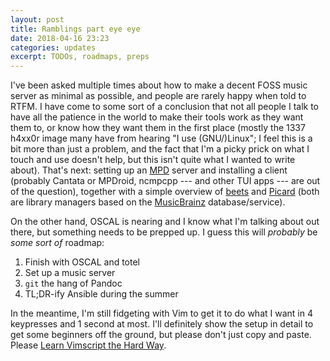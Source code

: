 ```yaml
---
layout: post
title: Ramblings part eye eye
date: 2018-04-16 23:23
categories: updates
excerpt: TODOs, roadmaps, preps
---
```


I've been asked multiple times about how to make a decent FOSS music server as
minimal as possible, and people are rarely happy when told to RTFM. I have come
to some sort of a conclusion that not all people I talk to have all the
patience in the world to make their tools work as they want them to, or know
how they want them in the first place (mostly the 1337 h4xx0r image many have
from hearing "I use (GNU/)Linux"; I feel this is a bit more than just
a problem, and the fact that I'm a picky prick on what I touch and use doesn't
help, but this isn't quite what I wanted to write about). That's next: setting
up an [MPD] server and installing a client (probably Cantata or MPDroid,
ncmpcpp --- and other TUI apps --- are out of the question), together with
a simple overview of [beets] and [Picard] (both are library managers based on
the [MusicBrainz] database/service).

On the other hand, OSCAL is nearing and I know what I'm talking about out
there, but something needs to be prepped up. I guess this will _probably_ be
_some sort of_ roadmap:

1. Finish with OSCAL and totel
2. Set up a music server
3. `git` the hang of Pandoc
4. TL;DR-ify Ansible during the summer

In the meantime, I'm still fidgeting with Vim to get it to do what I want in
4 keypresses and 1 second at most. I'll definitely show the setup in detail to
get some beginners off the ground, but please don't just copy and paste. Please
[Learn Vimscript the Hard Way].


[MPD]: https://www.musicpd.org/
[beets]: http://beets.io/
[Picard]: https://picard.musicbrainz.org/
[MusicBrainz]: https://musicbrainz.org/
[Learn Vimscript the Hard Way]: http://learnvimscriptthehardway.stevelosh.com/
